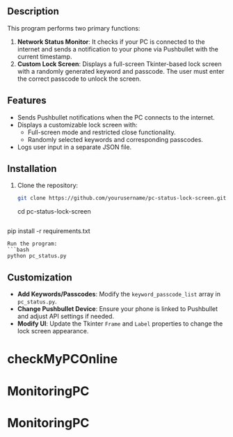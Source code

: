 ## Description
This program performs two primary functions:
1. **Network Status Monitor**: It checks if your PC is connected to the internet and sends a notification to your phone via Pushbullet with the current timestamp.
2. **Custom Lock Screen**: Displays a full-screen Tkinter-based lock screen with a randomly generated keyword and passcode. The user must enter the correct passcode to unlock the screen.
## Features
- Sends Pushbullet notifications when the PC connects to the internet.
- Displays a customizable lock screen with:
  - Full-screen mode and restricted close functionality.
  - Randomly selected keywords and corresponding passcodes.
- Logs user input in a separate JSON file.
## Installation
1. Clone the repository:
   ```bash
   git clone https://github.com/yourusername/pc-status-lock-screen.git
   ```
   cd pc-status-lock-screen
   ```bash
pip install -r requirements.txt
```
Run the program:
```bash
python pc_status.py
```
## Customization
- **Add Keywords/Passcodes**: Modify the `keyword_passcode_list` array in `pc_status.py`.
- **Change Pushbullet Device**: Ensure your phone is linked to Pushbullet and adjust API settings if needed.
- **Modify UI**: Update the Tkinter `Frame` and `Label` properties to change the lock screen appearance.
# checkMyPCOnline
# MonitoringPC
# MonitoringPC
